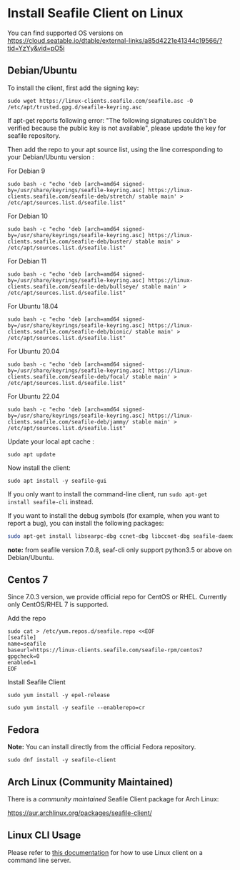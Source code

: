 # Install Seafile Client on Linux

You can find supported OS versions on <https://cloud.seatable.io/dtable/external-links/a85d4221e41344c19566/?tid=YzYy&vid=pO5i>

## Debian/Ubuntu

To install the client, first add the signing key:

```
sudo wget https://linux-clients.seafile.com/seafile.asc -O /etc/apt/trusted.gpg.d/seafile-keyring.asc

```

If apt-get reports following error: "The following signatures couldn't be verified because the public key is not available", please update the key for seafile repository.

Then add the repo to your apt source list, using the line corresponding to your Debian/Ubuntu version :

For Debian 9
```
sudo bash -c "echo 'deb [arch=amd64 signed-by=/usr/share/keyrings/seafile-keyring.asc] https://linux-clients.seafile.com/seafile-deb/stretch/ stable main' > /etc/apt/sources.list.d/seafile.list"

```

For Debian 10
```
sudo bash -c "echo 'deb [arch=amd64 signed-by=/usr/share/keyrings/seafile-keyring.asc] https://linux-clients.seafile.com/seafile-deb/buster/ stable main' > /etc/apt/sources.list.d/seafile.list"

```

For Debian 11
```
sudo bash -c "echo 'deb [arch=amd64 signed-by=/usr/share/keyrings/seafile-keyring.asc] https://linux-clients.seafile.com/seafile-deb/bullseye/ stable main' > /etc/apt/sources.list.d/seafile.list"

```

For Ubuntu 18.04
```
sudo bash -c "echo 'deb [arch=amd64 signed-by=/usr/share/keyrings/seafile-keyring.asc] https://linux-clients.seafile.com/seafile-deb/bionic/ stable main' > /etc/apt/sources.list.d/seafile.list"

```

For Ubuntu 20.04
```
sudo bash -c "echo 'deb [arch=amd64 signed-by=/usr/share/keyrings/seafile-keyring.asc] https://linux-clients.seafile.com/seafile-deb/focal/ stable main' > /etc/apt/sources.list.d/seafile.list"

```

For Ubuntu 22.04
```
sudo bash -c "echo 'deb [arch=amd64 signed-by=/usr/share/keyrings/seafile-keyring.asc] https://linux-clients.seafile.com/seafile-deb/jammy/ stable main' > /etc/apt/sources.list.d/seafile.list"

```

Update your local apt cache :

```
sudo apt update

```

Now install the client:

```
sudo apt install -y seafile-gui

```

If you only want to install the command-line client, run `sudo apt-get install seafile-cli` instead.

If you want to install the debug symbols (for example, when you want to report a bug), you can install the following packages:

```sh
sudo apt-get install libsearpc-dbg ccnet-dbg libccnet-dbg seafile-daemon-dbg libseafile-dbg seafile-gui-dbg

```

**note:** from seafile version 7.0.8, seaf-cli only support python3.5 or above on Debian/Ubuntu.

## Centos 7

Since 7.0.3 version, we provide official repo for CentOS or RHEL. Currently only CentOS/RHEL 7 is supported.

Add the repo

```
sudo cat > /etc/yum.repos.d/seafile.repo <<EOF
[seafile]
name=seafile
baseurl=https://linux-clients.seafile.com/seafile-rpm/centos7
gpgcheck=0
enabled=1
EOF

```

Install Seafile Client

```
sudo yum install -y epel-release

sudo yum install -y seafile --enablerepo=cr

```

## Fedora

**Note:** You can install directly from the official Fedora repository.

```
sudo dnf install -y seafile-client

```

## Arch Linux (Community Maintained)

There is a _community maintained_ Seafile Client package for Arch Linux:

<https://aur.archlinux.org/packages/seafile-client/>

## Linux CLI Usage

Please refer to [this documentation](linux-cli.md) for how to use Linux client on a command line server.


